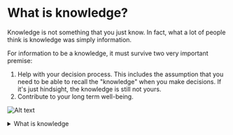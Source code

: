 # What is knowledge?

Knowledge is not something that you just know. In fact, what a lot of people
think is knowledge was simply information.

For information to be a knowledge, it must survive two very important premise:

1.  Help with your decision process. This includes the assumption that you need
    to be able to recall the "knowledge" when you make decisions. If it's just
    hindsight, the knowledge is still not yours.
2.  Contribute to your long term well-being.

![Alt
text](https://g.gravizo.com/source/mark1?https%3A%2F%2Fraw.githubusercontent.com%2FShiweiDong%2FNotes%2Fmaster%2Fcards%2Fknowledge.md)

<details>
<summary>What is knowledge</summary>
<!--
mark1
  digraph G {
    Information [shape = "circle"]
    Knowledge [shape = "oval"]
    
    Information -> Knowledge [label = "Filter"]
  }
mark1
-->
</details>
